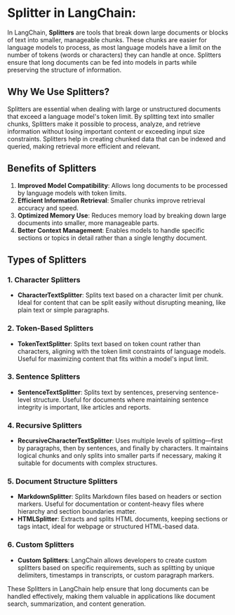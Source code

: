 # **Splitter in LangChain:**

In LangChain, **Splitters** are tools that break down large documents or blocks of text into smaller, manageable chunks. These chunks are easier for language models to process, as most language models have a limit on the number of tokens (words or characters) they can handle at once. Splitters ensure that long documents can be fed into models in parts while preserving the structure of information.

## **Why We Use Splitters?**

Splitters are essential when dealing with large or unstructured documents that exceed a language model's token limit. By splitting text into smaller chunks, Splitters make it possible to process, analyze, and retrieve information without losing important content or exceeding input size constraints. Splitters help in creating chunked data that can be indexed and queried, making retrieval more efficient and relevant.

## **Benefits of Splitters**

1. **Improved Model Compatibility**: Allows long documents to be processed by language models with token limits.
2. **Efficient Information Retrieval**: Smaller chunks improve retrieval accuracy and speed.
3. **Optimized Memory Use**: Reduces memory load by breaking down large documents into smaller, more manageable parts.
4. **Better Context Management**: Enables models to handle specific sections or topics in detail rather than a single lengthy document.

## **Types of Splitters**

### **1. Character Splitters**

- **CharacterTextSplitter**: Splits text based on a character limit per chunk. Ideal for content that can be split easily without disrupting meaning, like plain text or simple paragraphs.

### **2. Token-Based Splitters**

- **TokenTextSplitter**: Splits text based on token count rather than characters, aligning with the token limit constraints of language models. Useful for maximizing content that fits within a model's input limit.

### **3. Sentence Splitters**

- **SentenceTextSplitter**: Splits text by sentences, preserving sentence-level structure. Useful for documents where maintaining sentence integrity is important, like articles and reports.

### **4. Recursive Splitters**

- **RecursiveCharacterTextSplitter**: Uses multiple levels of splitting—first by paragraphs, then by sentences, and finally by characters. It maintains logical chunks and only splits into smaller parts if necessary, making it suitable for documents with complex structures.

### **5. Document Structure Splitters**

- **MarkdownSplitter**: Splits Markdown files based on headers or section markers. Useful for documentation or content-heavy files where hierarchy and section boundaries matter.
- **HTMLSplitter**: Extracts and splits HTML documents, keeping sections or tags intact, ideal for webpage or structured HTML-based data.

### **6. Custom Splitters**

- **Custom Splitters**: LangChain allows developers to create custom splitters based on specific requirements, such as splitting by unique delimiters, timestamps in transcripts, or custom paragraph markers.

These Splitters in LangChain help ensure that long documents can be handled effectively, making them valuable in applications like document search, summarization, and content generation.
